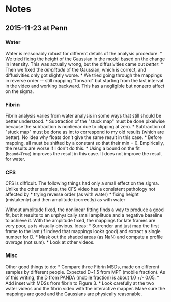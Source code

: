 # Notes

## 2015-11-23 at Penn

### Water

Water is reasonably robust for different details of the analysis procedure. 
    * We tried fixing the height of the Gaussian in the model based on the change in intensity. This was actually wrong, but the diffusivities came out *better*.
    * Then we fixed the *amplitude* of the Gaussian, which is correct, and diffusivities only got slightly worse.
    * We tried going through the mappings in reverse order -- still mapping "forward" but starting from the last interval in the video and working backward. This has a negligible but nonzero affect on the sigma.
   
### Fibrin

Fibrin analysis varies from water analysis in some ways that still should be better understood.
    * Subtraction of the "stuck map" must be done pixelwise because the subtraction is nonlienar due to clipping at zero.
    * Subtraction of "stuck map" must be done as int to correspond to my old results (which are better). No idea why floats don't give the same result in this case.
    * Before mapping, all must be shifted by a constant so that their min = 0. Empirically, the results are worse if I don't do this.
    * Using a bound on the fit (`bound=True`) improves the result in this case. It does not improve the result for water.

### CFS

CFS is difficult. The following things had only a small effect on the sigma. Unlike the other samples, the CFS video has a consistent pathology not affected by 
    * trying reverse order (as with water)
    * fixing height (mistakenly) and then amplitude (correctly) as with water

Without amplitude fixed, the nonlinear fitting finds a way to produce a good fit, but it results to an unphysically small amplitude and a negative baseline to achieve it. With the amplitude fixed, the mappings for late frames are very poor, as is visually obvious. Ideas:
    * Surrender and just map the first frame to the last (if indeed that mappings looks good) and extract a single number for D.
    * Mask out the shaded areas (as NaN) and compute a profile *average* (not sum).
    * Look at other videos.
    
### Misc

Other good things to do:
    * Compare three Fibrin MSDs, made on different samples by different people. Expected D~1.5 from MPT (mobile fraction). As of this writing, the D from PANDA (mobile fraction) is about 1.0 +/- 0.05.
    * Add inset with MDSs from fibrin to Figure 3.
    * Look carefully at the two water videos and the fibrin video with the interactive mapper. Make sure the mappings are good and the Gaussians are physically reasonable.